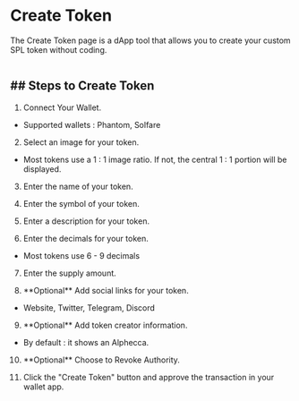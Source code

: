 
# Create Token

The Create Token page is a dApp tool that allows you to create your custom SPL token without coding.

<figure><img src="../.gitbook/assets/create_token" alt=""><figcaption></figcaption></figure>



## ## Steps to Create Token

1. Connect Your Wallet.
 - Supported wallets : Phantom, Solfare

2. Select an image for your token.
 - Most tokens use a 1 : 1 image ratio. If not, the central 1 : 1 portion will be displayed.

3. Enter the name of your token.

4. Enter the symbol of your token.

5. Enter a description for your token.

6. Enter the decimals for your token.
 - Most tokens use 6 - 9 decimals

7. Enter the supply amount.

8. \*\*Optional\*\* Add social links for your token.
 - Website, Twitter, Telegram, Discord

9. \*\*Optional\*\* Add token creator information.
 - By default : it shows an Alphecca.

10. \*\*Optional\*\* Choose to Revoke Authority.

11. Click the "Create Token" button and approve the transaction in your wallet app.



